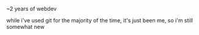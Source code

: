 ~2 years of webdev

while i've used git for the majority of the time, it's just been me, so i'm still somewhat new
